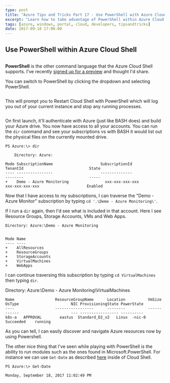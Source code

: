 ```yaml
---
type: post
title: "Azure Tips and Tricks Part 17 - Use PowerShell with Azure Cloud Shell"
excerpt: "Learn how to take advantage of PowerShell within Azure Cloud Shell"
tags: [azure, windows, portal, cloud, developers, tipsandtricks]
date: 2017-09-18 17:00:00
---
```


## Use PowerShell within Azure Cloud Shell

<img :src="$withBase('/files/bashscreenshot.png')">

**PowerShell** is the other command language that the Azure Cloud Shell supports. I've recently [signed up for a preview](https://aka.ms/PSCloudSignup) and thought I'd share.  

You can switch to PowerShell by clicking the dropdown and selecting PowerShell. 

<img :src="$withBase('/files/switchtops.png')">

This will prompt you to Restart Cloud Shell with PowerShell which will log you out of your current instance and stop any running processes. 

<img :src="$withBase('/files/restartwithps.png')">

On first launch, it'll authenticate with Azure (just like BASH does) and build your Azure drive. You now have access to all your accounts. You can run the `dir` command and see your subscriptions vs with BASH it would list out the physical files on the currently mounted drive. 

	PS Azure:\> dir

	    Directory: Azure:

	Mode SubscriptionName                     SubscriptionId                       TenantId                             State
	---- ----------------                     --------------                       --------                             -----
	+    Demo - Azure Monitoring				xxx-xxx-xxx-xxx						xxx-xxx-xxx-xxx 					Enabled


Now that I have access to my subscriptions, I can traverse the "Demo - Azure Monitor" subscription by typing `cd '.\Demo - Azure Monitoring\'`.

If I run a `dir` again, then I'd see what is included in that account. Here I see Resource Groups, Storage Accounts, VMs and Web Apps. 

	Directory: Azure:\Demo - Azure Monitoring
	
	
	Mode Name
	---- ----
	+    AllResources
	+    ResourceGroups
	+    StorageAccounts
	+    VirtualMachines
	+    WebApps

I can continue traversing this subscription by typing `cd VirtualMachines` then typing `dir`.

Directory: Azure:\Demo - Azure Monitoring\VirtualMachines


	Name                  ResourceGroupName      Location          VmSize  OsType                       NIC ProvisioningState PowerState
	----                  -----------------      --------          ------  ------                       --- ----------------- ----------
	k8s-a   APPROVAL        eastus  Standard_D2_v2   Linux  -nic-0         Succeeded    running

As you can tell, I can easily discover and navigate Azure resources now by using Powershell. 

The other nice thing that I've seen while playing with PowerShell is the ability to run modules such as the ones found in Microsoft.PowerShell. For instance we can use `Get-Date` as described [here](https://docs.microsoft.com/en-us/powershell/module/microsoft.powershell.utility/get-date?view=powershell-5.1) inside of Cloud Shell. 

	PS Azure:\> Get-Date
	
	Monday, September 18, 2017 11:02:49 PM
